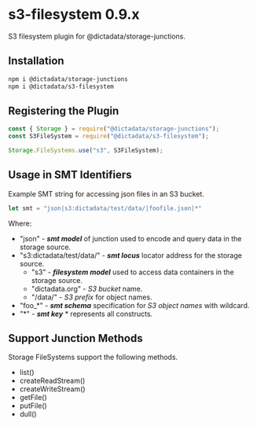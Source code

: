 # s3-filesystem 0.9.x

S3 filesystem plugin for @dictadata/storage-junctions.

## Installation

```bash
npm i @dictadata/storage-junctions
npm i @dictadata/s3-filesystem
```

## Registering the Plugin

```javascript
const { Storage } = require("@dictadata/storage-junctions");
const S3FileSystem = require("@dictadata/s3-filesystem");

Storage.FileSystems.use("s3", S3FileSystem);
```

## Usage in SMT Identifiers

Example SMT string for accessing json files in an S3 bucket.

```javascript
let smt = "json|s3:dictadata/test/data/|foofile.json|*"
```

Where:

- "json" - ***smt model*** of junction used to encode and query data in the storage source.
- "s3:dictadata/test/data/" - ***smt locus*** locator address for the storage source.
  - "s3" - ***filesystem model*** used to access data containers in the storage source.
  - "dictadata.org" - *S3 bucket* name.
  - "/data/" - *S3 prefix* for object names.
- "foo_*" - ***smt schema*** specification for *S3 object names* with wildcard.
- "*" - ***smt key*** \* represents all constructs.

## Support Junction Methods

Storage FileSystems support the following methods.

- list()
- createReadStream()
- createWriteStream()
- getFile()
- putFile()
- dull()
